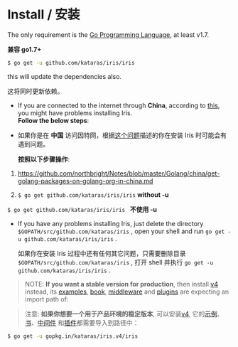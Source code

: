 # Install / 安装

The only requirement is the [Go Programming Language](https://golang.org/dl), at least v1.7.

**兼容 go1.7+**

```sh
$ go get -u github.com/kataras/iris/iris
```

this will update the dependencies also.

这将同时更新依赖。

* If you are connected to the internet through **China**, according to [this](https://github.com/kataras/iris/issues/98), you might have problems installing Iris.   
  **Follow the below steps**:

* 如果你是在 **中国** 访问因特网，根据[这个问题](https://github.com/kataras/iris/issues/98)描述的你在安装 Iris 时可能会有遇到问题。 
  
  **按照以下步骤操作**:

1. [https:\/\/github.com\/northbright\/Notes\/blob\/master\/Golang\/china\/get-golang-packages-on-golang-org-in-china.md](https://github.com/northbright/Notes/blob/master/Golang/china/get-golang-packages-on-golang-org-in-china.md) 

1. `$ go get github.com/kataras/iris/iris` **without -u**

 `$ go get github.com/kataras/iris/iris ` **不使用 -u**


* If you have any problems installing Iris, just delete the directory `$GOPATH/src/github.com/kataras/iris` , open your shell and run `go get -u github.com/kataras/iris/iris` .

  如果你在安装 Iris 过程中还有任何其它问题，只需要删除目录 `$GOPATH/src/github.com/kataras/iris` , 打开 shell 并执行 `go get -u github.com/kataras/iris/iris` .



> NOTE: **If you want a stable version for production**, then install [v4](https://github.com/kataras/iris/tree/4.0.0#versioning) instead, its [examples](https://github.com/iris-contrib/examples/tree/4.0.0), [book](https://github.com/iris-contrib/gitbook/tree/4.0.0), [middleware](https://github.com/iris-contrib/middleware/tree/4.0.0) and [plugins](https://github.com/iris-contrib/plugin/tree/4.0.0) are expecting an import path of:

> 注意: **如果你想要一个用于产品环境的稳定版本**, 可以安装[v4](https://github.com/kataras/iris/tree/4.0.0#versioning), 它的[示例](https://github.com/iris-contrib/examples/tree/4.0.0)、[书](https://github.com/iris-contrib/gitbook/tree/4.0.0)、[中间件](https://github.com/iris-contrib/middleware/tree/4.0.0)
和[插件](https://github.com/iris-contrib/plugin/tree/4.0.0)都需要导入到路径中：
```bash
$ go get -u gopkg.in/kataras/iris.v4/iris
```
